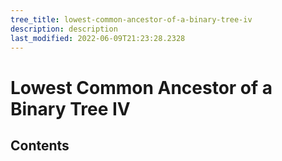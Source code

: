 ```yaml
---
tree_title: lowest-common-ancestor-of-a-binary-tree-iv
description: description
last_modified: 2022-06-09T21:23:28.2328
---
```


# Lowest Common Ancestor of a Binary Tree IV

## Contents
